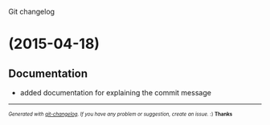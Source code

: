 <a name="">Git changelog</a>
#  (2015-04-18)


## Documentation

- added documentation for explaining the commit message



---
<sub><sup>*Generated with [git-changelog](https://github.com/rafinskipg/git-changelog). If you have any problem or suggestion, create an issue.* :) **Thanks** </sub></sup>